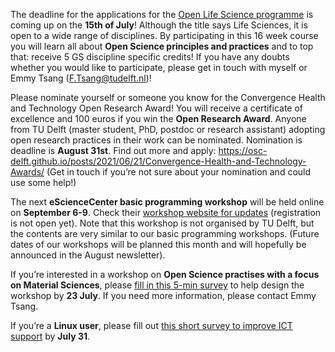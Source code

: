 The deadline for the applications for the [Open Life Science programme](https://intranet.tudelft.nl/en/group/guest/-/open-life-science-programme) is coming up on the **15th of July**! 
Although the title says Life Sciences, it is open to a wide range of disciplines. 
By participating in this 16 week course you will learn all about **Open Science principles and practices** and to top that: receive 5 GS discipline specific credits! 
If you have any doubts whether you would like to participate, please get in touch with myself or Emmy Tsang (F.Tsang@tudelft.nl)!  

Please nominate yourself or someone you know for the Convergence Health and Technology Open Research Award! 
You will receive a certificate of excellence and 100 euros if you win the **Open Research Award**. 
Anyone from TU Delft (master student, PhD, postdoc or research assistant) adopting open research practices in their work can be nominated. 
Nomination is deadline is **August 31st**. 
Find out more and apply: https://osc-delft.github.io/posts/2021/06/21/Convergence-Health-and-Technology-Awards/ 
(Get in touch if you’re not sure about your nomination and could use some help!)

The next **eScienceCenter basic programming workshop** will be held online on **September 6-9**. 
Check their [workshop website for updates](https://escience-academy.github.io/2021/09/06/swc-py-nlesc.html) (registration is not open yet). 
Note that this workshop is not organised by TU Delft, but the contents are very similar to our basic programming workshops. 
(Future dates of our workshops will be planned this month and will hopefully be announced in the August newsletter).

If you’re interested in a workshop on **Open Science practises with a focus on Material Sciences**, please [fill in this 5-min survey](https://forms.office.com/Pages/ResponsePage.aspx?id=tv3Go4pFzkKRIfuw7GqqlMbb7yWMo2lDnXrdDWZN45BUOUpDV1MwRkQwSjZDQkIyTVBDVTkzSTFPVS4u) to help design the workshop by **23 July**. 
If you need more information, please contact Emmy Tsang.

If you’re a **Linux user**, please fill out [this short survey to improve ICT support](https://forms.office.com/Pages/ResponsePage.aspx?id=TVJuCSlpMECM04q0LeCIe94FfdLZBk9Gqru4VoPIRbNUNTdYODVCMUk0T1kzNThCVU5SMlhaTkVZTyQlQCN0PWcu) by **July 31**.
